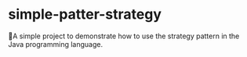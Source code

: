 # simple-patter-strategy
🤯A simple project to demonstrate how to use the strategy pattern in the Java programming language.

